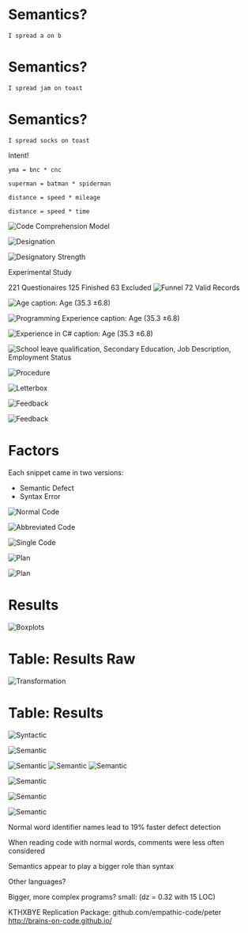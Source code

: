 # Semantics?
    I spread a on b

# Semantics?
    I spread jam on toast

# Semantics?
    I spread socks on toast

Intent!

    yma = bnc * cnc

    superman = batman * spiderman

    distance = speed * mileage

    distance = speed * time

![Code Comprehension Model](assets/saner/model.svg)

![Designation](assets/saner/designation.svg)

![Designatory Strength](assets/saner/strength.svg)

Experimental
Study

221 Questionaires
125 Finished
63 Excluded
![Funnel](assets/saner/funnel.svg)
72 Valid Records

![Age](assets/saner/age.svg)
caption: Age (35.3 &plusmn;6.8)

![Programming Experience](assets/saner/experience.svg)
caption: Age (35.3 &plusmn;6.8)

![Experience in C#](assets/saner/csharp.svg)
caption: Age (35.3 &plusmn;6.8)

![School leave qualification, Secondary Education, Job Description, Employment Status](assets/infographic.svg)

![Procedure](assets/saner/procedure.svg)

![Letterbox](assets/saner/letterbox.png)

![Feedback](assets/saner/feedback.png)

![Feedback](assets/saner/intro.png)

# Factors

Each snippet came in two versions:
 - Semantic Defect
 - Syntax Error

![Normal Code](assets/saner/normal.png)

![Abbreviated Code](assets/saner/abbrev.png)

![Single Code](assets/saner/single.png)

![Plan](assets/saner/single.png)

![Plan](assets/saner/single.png)

# Results

![Boxplots](assets/saner/boxplots.png)

# Table: Results Raw

![Transformation](assets/saner/transformation.svg)

# Table: Results

![Syntactic](assets/saner/syntactx.png)

![Semantic](assets/saner/semantics.png)

![Semantic](assets/saner/formula1.svg)
![Semantic](assets/saner/formula2.svg)
![Semantic](assets/saner/formula3.svg)

![Semantic](assets/saner/eyetracking.png)

![Semantic](assets/saner/eyetracking_fast.png)

![Semantic](assets/saner/eyetracking_slow.png)

Normal word identifier names lead to 19% faster defect detection

When reading code with normal words, comments were less often considered

Semantics appear to play a bigger role than syntax

Other languages?

Bigger, more complex programs?
small: (dz = 0.32 with 15 LOC)

KTHXBYE
Replication Package: github.com/empathic-code/peter
http://brains-on-code.github.io/
